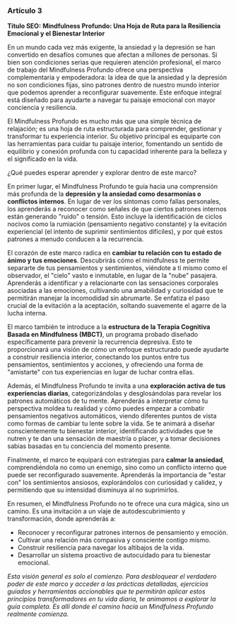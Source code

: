 ### Artículo 3
**Título SEO:** **Mindfulness Profundo: Una Hoja de Ruta para la Resiliencia Emocional y el Bienestar Interior**



En un mundo cada vez más exigente, la ansiedad y la depresión se han convertido en desafíos comunes que afectan a millones de personas. Si bien son condiciones serias que requieren atención profesional, el marco de trabajo del Mindfulness Profundo ofrece una perspectiva complementaria y empoderadora: la idea de que la ansiedad y la depresión no son condiciones fijas, sino patrones dentro de nuestro mundo interior que podemos aprender a reconfigurar suavemente. Este enfoque integral está diseñado para ayudarte a navegar tu paisaje emocional con mayor conciencia y resiliencia.

El Mindfulness Profundo es mucho más que una simple técnica de relajación; es una hoja de ruta estructurada para comprender, gestionar y transformar tu experiencia interior. Su objetivo principal es equiparte con las herramientas para cuidar tu paisaje interior, fomentando un sentido de equilibrio y conexión profunda con tu capacidad inherente para la belleza y el significado en la vida.

¿Qué puedes esperar aprender y explorar dentro de este marco?

En primer lugar, el Mindfulness Profundo te guía hacia una comprensión más profunda de la **depresión y la ansiedad como desarmonías o conflictos internos**. En lugar de ver los síntomas como fallas personales, los aprenderás a reconocer como señales de que ciertos patrones internos están generando "ruido" o tensión. Esto incluye la identificación de ciclos nocivos como la rumiación (pensamiento negativo constante) y la evitación experiencial (el intento de suprimir sentimientos difíciles), y por qué estos patrones a menudo conducen a la recurrencia.

El corazón de este marco radica en **cambiar tu relación con tu estado de ánimo y tus emociones**. Descubrirás cómo el mindfulness te permite separarte de tus pensamientos y sentimientos, viéndote a ti mismo como el observador, el "cielo" vasto e inmutable, en lugar de la "nube" pasajera. Aprenderás a identificar y a relacionarte con las sensaciones corporales asociadas a las emociones, cultivando una amabilidad y curiosidad que te permitirán manejar la incomodidad sin abrumarte. Se enfatiza el paso crucial de la evitación a la aceptación, soltando suavemente el agarre de la lucha interna.

El marco también te introduce a la **estructura de la Terapia Cognitiva Basada en Mindfulness (MBCT)**, un programa probado diseñado específicamente para prevenir la recurrencia depresiva. Esto te proporcionará una visión de cómo un enfoque estructurado puede ayudarte a construir resiliencia interior, conectando los puntos entre tus pensamientos, sentimientos y acciones, y ofreciendo una forma de "amistarte" con tus experiencias en lugar de luchar contra ellas.

Además, el Mindfulness Profundo te invita a una **exploración activa de tus experiencias diarias**, categorizándolas y desglosándolas para revelar los patrones automáticos de tu mente. Aprenderás a interpretar cómo tu perspectiva moldea tu realidad y cómo puedes empezar a combatir pensamientos negativos automáticos, viendo diferentes puntos de vista como formas de cambiar tu lente sobre la vida. Se te animará a diseñar conscientemente tu bienestar interior, identificando actividades que te nutren y te dan una sensación de maestría o placer, y a tomar decisiones sabias basadas en tu conciencia del momento presente.

Finalmente, el marco te equipará con estrategias para **calmar la ansiedad**, comprendiéndola no como un enemigo, sino como un conflicto interno que puede ser reconfigurado suavemente. Aprenderás la importancia de "estar con" los sentimientos ansiosos, explorándolos con curiosidad y calidez, y permitiendo que su intensidad disminuya al no suprimirlos.

En resumen, el Mindfulness Profundo no te ofrece una cura mágica, sino un camino. Es una invitación a un viaje de autodescubrimiento y transformación, donde aprenderás a:

*   Reconocer y reconfigurar patrones internos de pensamiento y emoción.
*   Cultivar una relación más compasiva y consciente contigo mismo.
*   Construir resiliencia para navegar los altibajos de la vida.
*   Desarrollar un sistema proactivo de autocuidado para tu bienestar emocional.

*Esta visión general es solo el comienzo. Para desbloquear el verdadero poder de este marco y acceder a las prácticas detalladas, ejercicios guiados y herramientas accionables que te permitirán aplicar estos principios transformadores en tu vida diaria, te animamos a explorar la guía completa. Es allí donde el camino hacia un Mindfulness Profundo realmente comienza.*